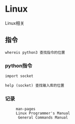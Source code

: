 # Linux
Linux相关
## 指令

    whereis python3 查找指令的位置

### python指令

    import socket

    help (socket) 查找输入库的位置
    
### 记录

         man-pages
         Linux Programmer's Manual 
          General Commands Manual 



